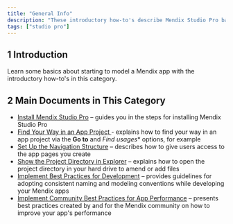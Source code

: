 ```yaml
---
title: "General Info"
description: "These introductory how-to's describe Mendix Studio Pro basics and best practices."
tags: ["studio pro"]
---
```


## 1 Introduction

Learn some basics about starting to model a Mendix app with the introductory how-to's in this category.

## 2 Main Documents in This Category

* [Install Mendix Studio Pro](install) – guides you in the steps for installing Mendix Studio Pro
* [Find Your Way in an App Project ](find-your-way) - explains how to find your way in an app project via the **Go to** and *Find usages** options, for example
* [Set Up the Navigation Structure](setting-up-the-navigation-structure) – describes how to give users access to the app pages you create
* [Show the Project Directory in Explorer](show-project-directory) – explains how to open the project directory in your hard drive to amend or add files
* [Implement Best Practices for Development](dev-best-practices) – provides guidelines for adopting consistent naming and modeling conventions while developing your Mendix apps
* [Implement Community Best Practices for App Performance](community-best-practices-for-app-performance) – presents best practices created by and for the Mendix community on how to improve your app's performance
